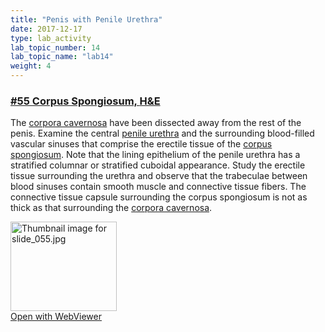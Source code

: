 ```yaml
---
title: "Penis with Penile Urethra"
date: 2017-12-17
type: lab_activity
lab_topic_number: 14
lab_topic_name: "lab14"
weight: 4
---
```

<div class="entrybody">
						<h3><u><b>#55 Corpus Spongiosum, <span class="caps">H&amp;E</span></b></u></h3>

<p>The <u>corpora cavernosa</u> have been dissected away from the rest of the penis.  Examine the central <u>penile urethra</u> and the surrounding blood-filled vascular sinuses that comprise the erectile tissue of the <u>corpus spongiosum</u>.  Note that the lining epithelium of the penile urethra has a stratified columnar or stratified cuboidal appearance. Study the erectile tissue surrounding the urethra and observe that the trabeculae between blood sinuses contain smooth muscle and connective tissue fibers.  The connective tissue capsule surrounding the corpus spongiosum is not as thick as that surrounding the <u>corpora cavernosa</u>.</p>

<div class="thumbnail"> <a href="http://virtualslides.cumc.columbia.edu/55.svs/view.apml?" target="_blank"><img alt="Thumbnail image for slide_055.jpg" src="/assets/images/slide_055-thumb-170x143-1515.jpg" width="170" height="143" class="mt-image-left"></a><br><a href="http://virtualslides.cumc.columbia.edu/55.svs/view.apml?" target="_blank">Open with WebViewer</a></div>
						
						
</div>
